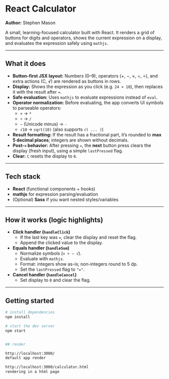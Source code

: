 # React Calculator

**Author:** Stephen Mason

A small, learning-focused calculator built with React. It renders a grid of buttons for digits and operators, shows the current expression on a display, and evaluates the expression safely using `mathjs`.

---

## What it does

- **Button-first JSX layout:** Numbers (0–9), operators (+, −, ×, ÷, =), and extra actions (C, √) are rendered as buttons in rows.
- **Display:** Shows the expression as you click (e.g. `24 × 10`), then replaces it with the result after `=`.
- **Safe evaluation:** Uses `mathjs` to evaluate expressions instead of `eval`.
- **Operator normalization:** Before evaluating, the app converts UI symbols to parseable operators:
  - `×` → `*`
  - `÷` → `/`
  - `−` (Unicode minus) → `-`
  - `√10` → `sqrt(10)` (also supports `√( ... )`)
- **Result formatting:** If the result has a fractional part, it’s rounded to **max 5 decimal places**; integers are shown without decimals.
- **Post-`=` behavior:** After pressing `=`, the **next** button press clears the display (fresh input), using a simple `lastPressed` flag.
- **Clear:** `C` resets the display to `0`.

---

## Tech stack

- **React** (functional components + hooks)
- **mathjs** for expression parsing/evaluation
- (Optional) **Sass** if you want nested styles/variables

---

## How it works (logic highlights)

- **Click handler (`handleClick`)**
  - If the last key was `=`, clear the display and reset the flag.
  - Append the clicked value to the display.
- **Equals handler (`handleSum`)**
  - Normalize symbols (`× ÷ − √`).
  - Evaluate with `mathjs`.
  - Format: integers show as-is; non-integers round to 5 dp.
  - Set the `lastPressed` flag to `"="`.
- **Cancel handler (`handleCancel`)**
  - Set display to `0` and clear the flag.

---

## Getting started

```bash
# install dependencies
npm install

# start the dev server
npm start


## render

http://localhost:3000/ 
default app render

http://localhost:3000/calculator.html 
rendering in a html page 